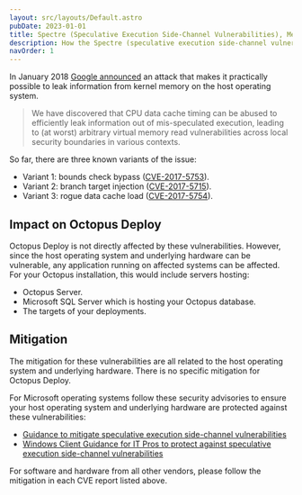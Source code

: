 ```yaml
---
layout: src/layouts/Default.astro
pubDate: 2023-01-01
title: Spectre (Speculative Execution Side-Channel Vulnerabilities), Meltdown, and Octopus Deploy
description: How the Spectre (speculative execution side-channel vulnerabilities) and meltdown vulnerabilities impact Octopus Deploy
navOrder: 1
---
```


In January 2018 [Google announced](https://googleprojectzero.blogspot.com.au/2018/01/reading-privileged-memory-with-side.html) an attack that makes it practically possible to leak information from kernel memory on the host operating system.

> We have discovered that CPU data cache timing can be abused to efficiently leak information out of mis-speculated execution, leading to (at worst) arbitrary virtual memory read vulnerabilities across local security boundaries in various contexts.

So far, there are three known variants of the issue:

- Variant 1: bounds check bypass ([CVE-2017-5753](https://cve.mitre.org/cgi-bin/cvename.cgi?name=CVE-2017-5753)).
- Variant 2: branch target injection ([CVE-2017-5715](https://cve.mitre.org/cgi-bin/cvename.cgi?name=CVE-2017-5715)).
- Variant 3: rogue data cache load ([CVE-2017-5754](https://cve.mitre.org/cgi-bin/cvename.cgi?name=CVE-2017-5754)).

## Impact on Octopus Deploy

Octopus Deploy is not directly affected by these vulnerabilities. However, since the host operating system and underlying hardware can be vulnerable, any application running on affected systems can be affected. For your Octopus installation, this would include servers hosting:

- Octopus Server.
- Microsoft SQL Server which is hosting your Octopus database.
- The targets of your deployments.

## Mitigation

The mitigation for these vulnerabilities are all related to the host operating system and underlying hardware. There is no specific mitigation for Octopus Deploy.

For Microsoft operating systems follow these security advisories to ensure your host operating system and underlying hardware are protected against these vulnerabilities:

- [Guidance to mitigate speculative execution side-channel vulnerabilities](https://portal.msrc.microsoft.com/en-US/security-guidance/advisory/ADV180002)
- [Windows Client Guidance for IT Pros to protect against speculative execution side-channel vulnerabilities](https://support.microsoft.com/en-au/help/4073119/protect-against-speculative-execution-side-channel-vulnerabilities-in)

For software and hardware from all other vendors, please follow the mitigation in each CVE report listed above.

